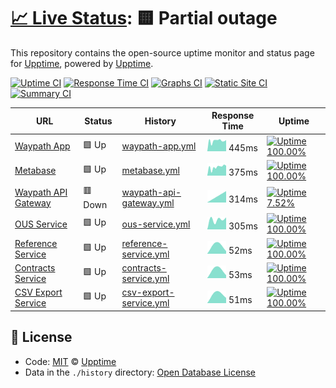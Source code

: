 # [📈 Live Status](https://demo.upptime.js.org): <!--live status--> **🟨 Partial outage**

This repository contains the open-source uptime monitor and status page for [Upptime](https://upptime.js.org), powered by [Upptime](https://github.com/upptime/upptime).

[![Uptime CI](https://github.com/koj-co/upptime/workflows/Uptime%20CI/badge.svg)](https://github.com/koj-co/upptime/actions?query=workflow%3A%22Uptime+CI%22)
[![Response Time CI](https://github.com/koj-co/upptime/workflows/Response%20Time%20CI/badge.svg)](https://github.com/koj-co/upptime/actions?query=workflow%3A%22Response+Time+CI%22)
[![Graphs CI](https://github.com/koj-co/upptime/workflows/Graphs%20CI/badge.svg)](https://github.com/koj-co/upptime/actions?query=workflow%3A%22Graphs+CI%22)
[![Static Site CI](https://github.com/koj-co/upptime/workflows/Static%20Site%20CI/badge.svg)](https://github.com/koj-co/upptime/actions?query=workflow%3A%22Static+Site+CI%22)
[![Summary CI](https://github.com/koj-co/upptime/workflows/Summary%20CI/badge.svg)](https://github.com/koj-co/upptime/actions?query=workflow%3A%22Summary+CI%22)

<!--start: status pages-->
<!-- This summary is generated by Upptime (https://github.com/upptime/upptime) -->
<!-- Do not edit this manually, your changes will be overwritten -->

| URL                                                                  | Status  | History                                                                                                                 | Response Time                                                                            | Uptime                                                                                                                                                                                                                                  |
| -------------------------------------------------------------------- | ------- | ----------------------------------------------------------------------------------------------------------------------- | ---------------------------------------------------------------------------------------- | --------------------------------------------------------------------------------------------------------------------------------------------------------------------------------------------------------------------------------------- |
| [Waypath App](https://app.waypath.io)                                | 🟩 Up   | [waypath-app.yml](https://github.com/fullprofile/status_monitor/commits/master/history/waypath-app.yml)                 | <img alt="Response time graph" src="./graphs/waypath-app.png" height="20"> 445ms         | [![Uptime 100.00%](https://img.shields.io/endpoint?url=https%3A%2F%2Fraw.githubusercontent.com%2Ffullprofile%2Fstatus_monitor%2Fmaster%2Fapi%2Fwaypath-app%2Fuptime.json)](https://status.waypath.io/history/waypath-app)               |
| [Metabase](https://metabase.waypath.io/)                             | 🟩 Up   | [metabase.yml](https://github.com/fullprofile/status_monitor/commits/master/history/metabase.yml)                       | <img alt="Response time graph" src="./graphs/metabase.png" height="20"> 375ms            | [![Uptime 100.00%](https://img.shields.io/endpoint?url=https%3A%2F%2Fraw.githubusercontent.com%2Ffullprofile%2Fstatus_monitor%2Fmaster%2Fapi%2Fmetabase%2Fuptime.json)](https://status.waypath.io/history/metabase)                     |
| [Waypath API Gateway](https://api.waypath.io/)                       | 🟥 Down | [waypath-api-gateway.yml](https://github.com/fullprofile/status_monitor/commits/master/history/waypath-api-gateway.yml) | <img alt="Response time graph" src="./graphs/waypath-api-gateway.png" height="20"> 314ms | [![Uptime 7.52%](https://img.shields.io/endpoint?url=https%3A%2F%2Fraw.githubusercontent.com%2Ffullprofile%2Fstatus_monitor%2Fmaster%2Fapi%2Fwaypath-api-gateway%2Fuptime.json)](https://status.waypath.io/history/waypath-api-gateway) |
| [OUS Service](https://api.waypath.io/ous/health-monitor)             | 🟩 Up   | [ous-service.yml](https://github.com/fullprofile/status_monitor/commits/master/history/ous-service.yml)                 | <img alt="Response time graph" src="./graphs/ous-service.png" height="20"> 305ms         | [![Uptime 100.00%](https://img.shields.io/endpoint?url=https%3A%2F%2Fraw.githubusercontent.com%2Ffullprofile%2Fstatus_monitor%2Fmaster%2Fapi%2Fous-service%2Fuptime.json)](https://status.waypath.io/history/ous-service)               |
| [Reference Service](https://api.waypath.io/reference/health-monitor) | 🟩 Up   | [reference-service.yml](https://github.com/fullprofile/status_monitor/commits/master/history/reference-service.yml)     | <img alt="Response time graph" src="./graphs/reference-service.png" height="20"> 52ms    | [![Uptime 100.00%](https://img.shields.io/endpoint?url=https%3A%2F%2Fraw.githubusercontent.com%2Ffullprofile%2Fstatus_monitor%2Fmaster%2Fapi%2Freference-service%2Fuptime.json)](https://status.waypath.io/history/reference-service)   |
| [Contracts Service](https://api.waypath.io/contracts/health-monitor) | 🟩 Up   | [contracts-service.yml](https://github.com/fullprofile/status_monitor/commits/master/history/contracts-service.yml)     | <img alt="Response time graph" src="./graphs/contracts-service.png" height="20"> 53ms    | [![Uptime 100.00%](https://img.shields.io/endpoint?url=https%3A%2F%2Fraw.githubusercontent.com%2Ffullprofile%2Fstatus_monitor%2Fmaster%2Fapi%2Fcontracts-service%2Fuptime.json)](https://status.waypath.io/history/contracts-service)   |
| [CSV Export Service](https://api.waypath.io/csv/health-monitor)      | 🟩 Up   | [csv-export-service.yml](https://github.com/fullprofile/status_monitor/commits/master/history/csv-export-service.yml)   | <img alt="Response time graph" src="./graphs/csv-export-service.png" height="20"> 51ms   | [![Uptime 100.00%](https://img.shields.io/endpoint?url=https%3A%2F%2Fraw.githubusercontent.com%2Ffullprofile%2Fstatus_monitor%2Fmaster%2Fapi%2Fcsv-export-service%2Fuptime.json)](https://status.waypath.io/history/csv-export-service) |

<!--end: status pages-->

## 📄 License

- Code: [MIT](./LICENSE) © [Upptime](https://upptime.js.org)
- Data in the `./history` directory: [Open Database License](https://opendatacommons.org/licenses/odbl/1-0/)
